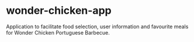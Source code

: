 # wonder-chicken-app
Application to facilitate food selection, user information and favourite meals for Wonder Chicken Portuguese Barbecue.

